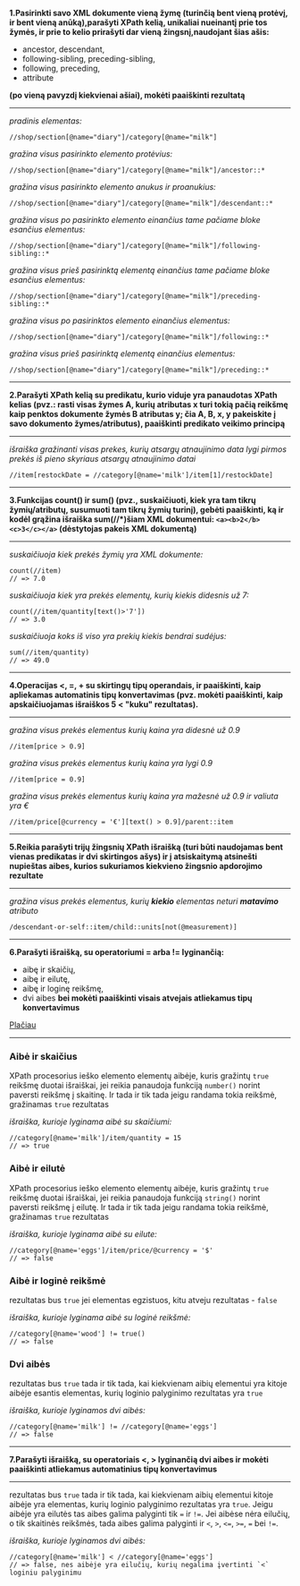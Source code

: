 __1.Pasirinkti savo XML dokumente vieną žymę (turinčią bent vieną protėvį, ir bent vieną anūką),parašyti XPath kelią, unikaliai nueinantį prie tos žymės, ir prie to kelio prirašyti dar vieną žingsnį,naudojant šias ašis:__

* ancestor, descendant,
* following-sibling, preceding-sibling,
* following, preceding,
* attribute

__(po vieną pavyzdį kiekvienai ašiai), mokėti paaiškinti rezultatą__

---

_pradinis elementas:_
```xpath
//shop/section[@name="diary"]/category[@name="milk"]
```

_gražina visus pasirinkto elemento protėvius:_
```xpath
//shop/section[@name="diary"]/category[@name="milk"]/ancestor::*
```

_gražina visus pasirinkto elemento anukus ir proanukius:_
```xpath
//shop/section[@name="diary"]/category[@name="milk"]/descendant::*
```

_gražina visus po pasirinkto elemento einančius tame pačiame bloke esančius elementus:_
```xpath
//shop/section[@name="diary"]/category[@name="milk"]/following-sibling::*
```

_gražina visus prieš pasirinktą elementą einančius tame pačiame bloke esančius elementus:_
```xpath
//shop/section[@name="diary"]/category[@name="milk"]/preceding-sibling::*
```

_gražina visus po pasirinktos elemento einančius elementus:_
```xpath
//shop/section[@name="diary"]/category[@name="milk"]/following::*
```

_gražina visus prieš pasirinktą elementą einančius elementus:_
```xpath
//shop/section[@name="diary"]/category[@name="milk"]/preceding::*
```

---

__2.Parašyti XPath kelią su predikatu, kurio viduje yra panaudotas XPath kelias (pvz.: rasti visas žymes A, kurių atributas x turi tokią pačią reikšmę kaip penktos dokumente žymės B atributas y; čia A, B, x, y pakeiskite į savo dokumento žymes/atributus), paaiškinti predikato veikimo principą__

---

_išraiška gražinanti visas prekes, kurių atsargų atnaujinimo data lygi pirmos prekės iš pieno skyriaus atsargų atnaujinimo datai_
```xpath
//item[restockDate = //category[@name='milk']/item[1]/restockDate]
```

---

__3.Funkcijas count() ir sum() (pvz., suskaičiuoti, kiek yra tam tikrų žymių/atributų, susumuoti tam tikrų žymių turinį), gebėti paaiškinti, ką ir kodėl grąžina išraiška sum(//*)šiam XML dokumentui: `<a><b>2</b><c>3</c></a>` (dėstytojas pakeis XML dokumentą)__

---

_suskaičiuoja kiek prekės žymių yra XML dokumente:_
```xpath
count(//item)
// => 7.0
```

_suskaičiuoja kiek yra prekės elementų, kurių kiekis didesnis už 7:_
```xpath
count(//item/quantity[text()>'7'])
// => 3.0
```

_suskaičiuoja koks iš viso yra prekių kiekis bendrai sudėjus:_
```xpath
sum(//item/quantity)
// => 49.0
```

---

__4.Operacijas <, =, + su skirtingų tipų operandais, ir paaiškinti, kaip apliekamas automatinis tipų konvertavimas (pvz. mokėti paaiškinti, kaip apskaičiuojamas išraiškos 5 < "kuku" rezultatas).__

---

_gražina visus prekės elementus kurių kaina yra didesnė už 0.9_
```xpath
//item[price > 0.9]
```

_gražina visus prekės elementus kurių kaina yra lygi 0.9_
```xpath
//item[price = 0.9]
```

_gražina visus prekės elementus kurių kaina yra mažesnė už 0.9 ir valiuta yra €_
```xpath
//item/price[@currency = '€'][text() > 0.9]/parent::item
```

---

__5.Reikia parašyti trijų žingsnių XPath išraišką (turi būti naudojamas bent vienas predikatas ir dvi skirtingos ašys) ir į atsiskaitymą atsinešti nupieštas aibes, kurios sukuriamos kiekvieno žingsnio apdorojimo rezultate__

---

_gražina visus prekės elementus, kurių __kiekio__ elementas neturi __matavimo__ atributo_
```xpath
/descendant-or-self::item/child::units[not(@measurement)]
```

---

__6.Parašyti išraišką, su operatoriumi = arba != lyginančią:__
* aibę ir skaičių,
* aibę ir eilutę,
* aibę ir loginę reikšmę,
* dvi aibes
__bei mokėti paaiškinti visais atvejais atliekamus tipų konvertavimus__

[Plačiau](https://www.stylusstudio.com/docs/v2009/d_xpath57.html)

---

### __Aibė ir skaičius__

XPath procesorius ieško elemento elementų aibėje, kuris gražintų `true` reikšmę duotai išraiškai, jei reikia panaudoja funkciją `number()` norint paversti reikšmę į skaitinę. Ir tada ir tik tada jeigu randama tokia reikšmė, gražinamas `true` rezultatas

_išraiška, kurioje lyginama aibė su skaičiumi:_
```xpath
//category[@name='milk']/item/quantity = 15
// => true
```

### __Aibė ir eilutė__

XPath procesorius ieško elemento elementų aibėje, kuris gražintų `true` reikšmę duotai išraiškai, jei reikia panaudoja funkciją `string()` norint paversti reikšmę į eilutę. Ir tada ir tik tada jeigu randama tokia reikšmė, gražinamas `true` rezultatas

_išraiška, kurioje lyginama aibė su eilute:_
```xpath
//category[@name='eggs']/item/price/@currency = '$'
// => false
```

### __Aibė ir loginė reikšmė__

rezultatas bus `true` jei elementas egzistuos, kitu atveju rezultatas - `false`

_išraiška, kurioje lyginama aibė su loginė reikšmė:_
```xpath
//category[@name='wood'] != true()
// => false
```

### __Dvi aibės__

rezultatas bus `true` tada ir tik tada, kai kiekvienam aibių elementui yra kitoje aibėje esantis elementas, kurių loginio palyginimo rezultatas yra `true`

_išraiška, kurioje lyginamos dvi aibės:_
```xpath
//category[@name='milk'] != //category[@name='eggs']
// => false
```

---

__7.Parašyti išraišką, su operatoriais <, > lyginančią dvi aibes ir mokėti paaiškinti atliekamus automatinius tipų konvertavimus__

---

rezultatas bus `true` tada ir tik tada, kai kiekvienam aibių elementui kitoje aibėje yra elementas, kurių loginio palyginimo rezultatas yra `true`. Jeigu aibėje yra eilutės tas aibes galima palyginti tik `=` ir `!=`. Jei aibėse nėra eilučių, o tik skaitinės reikšmės, tada aibes galima palyginti ir `<`, `>`, `<=`, `>=`, `=` bei `!=`.

_išraiška, kurioje lyginamos dvi aibės:_
```xpath
//category[@name='milk'] < //category[@name='eggs']
// => false, nes aibėje yra eilučių, kurių negalima įvertinti `<` loginiu palyginimu
```